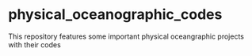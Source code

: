 # physical_oceanographic_codes
This repository features some important physical oceangraphic projects with their codes
